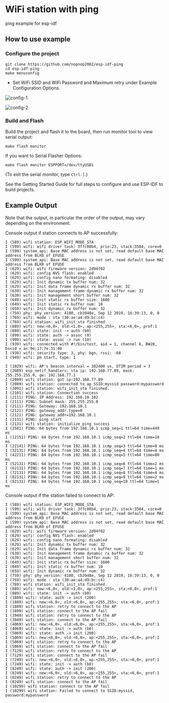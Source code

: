 # WiFi station with ping
ping example for esp-idf

## How to use example

### Configure the project

```
git clone https://github.com/nopnop2002/esp-idf-ping
cd esp-idf-ping
make menuconfig
```

* Set WiFi SSID and WiFi Password and Maximum retry under Example Configuration Options.

![config-1](https://user-images.githubusercontent.com/6020549/72844474-eaa0c600-3cdf-11ea-99aa-84f55a86f671.jpg)

![config-2](https://user-images.githubusercontent.com/6020549/72844479-ee344d00-3cdf-11ea-83c4-01ff97501370.jpg)


### Build and Flash

Build the project and flash it to the board, then run monitor tool to view serial output:

```
make flash monitor
```

If you want to Serial Flasher Options:

```
make flash monitor ESPPORT=/dev/ttyUSB1
```


(To exit the serial monitor, type ``Ctrl-]``.)

See the Getting Started Guide for full steps to configure and use ESP-IDF to build projects.

## Example Output
Note that the output, in particular the order of the output, may vary depending on the environment.

Console output if station connects to AP successfully:
```
I (589) wifi station: ESP_WIFI_MODE_STA
I (599) wifi: wifi driver task: 3ffc08b4, prio:23, stack:3584, core=0
I (599) system_api: Base MAC address is not set, read default base MAC address from BLK0 of EFUSE
I (599) system_api: Base MAC address is not set, read default base MAC address from BLK0 of EFUSE
I (629) wifi: wifi firmware version: 2d94f02
I (629) wifi: config NVS flash: enabled
I (629) wifi: config nano formating: disabled
I (629) wifi: Init dynamic tx buffer num: 32
I (629) wifi: Init data frame dynamic rx buffer num: 32
I (639) wifi: Init management frame dynamic rx buffer num: 32
I (639) wifi: Init management short buffer num: 32
I (649) wifi: Init static rx buffer size: 1600
I (649) wifi: Init static rx buffer num: 10
I (659) wifi: Init dynamic rx buffer num: 32
I (759) phy: phy_version: 4180, cb3948e, Sep 12 2019, 16:39:13, 0, 0
I (769) wifi: mode : sta (30:ae:a4:d9:bc:c4)
I (769) wifi station: wifi_init_sta finished.
I (889) wifi: new:<6,0>, old:<1,0>, ap:<255,255>, sta:<6,0>, prof:1
I (889) wifi: state: init -> auth (b0)
I (899) wifi: state: auth -> assoc (0)
I (909) wifi: state: assoc -> run (10)
I (939) wifi: connected with #!/bin/test, aid = 1, channel 6, BW20, bssid = ac:9e:17:7e:31:40
I (939) wifi: security type: 3, phy: bgn, rssi: -68
I (949) wifi: pm start, type: 1

I (1029) wifi: AP's beacon interval = 102400 us, DTIM period = 3
I (2089) esp_netif_handlers: sta ip: 192.168.77.89, mask: 255.255.255.0, gw: 192.168.77.1
I (2089) wifi station: got ip:192.168.77.89
I (2089) wifi station: connected to ap SSID:myssid password:mypassword
I (2091) wifi station: wifi_init_sta finished.
I (2101) wifi station: Connection success
I (2111) PING: IP Address: 192.168.10.102
I (2111) PING: Subnet mask: 255.255.255.0
I (2111) PING: Gateway: 192.168.10.1
I (2121) PING: gateway_addr.type=0
I (2121) PING: gateway_addr=192.168.10.1
I (2131) PING: ping start
I (2131) wifi station: initialize_ping success
I (2581) PING: 64 bytes from 192.168.10.1 icmp_seq=1 ttl=64 time=449 ms
I (12151) PING: 64 bytes from 192.168.10.1 icmp_seq=2 ttl=64 time=18 ms
I (22141) PING: 64 bytes from 192.168.10.1 icmp_seq=3 ttl=64 time=8 ms
I (32131) PING: 64 bytes from 192.168.10.1 icmp_seq=4 ttl=64 time=4 ms
I (42211) PING: 64 bytes from 192.168.10.1 icmp_seq=5 ttl=64 time=80 ms
I (52131) PING: 64 bytes from 192.168.10.1 icmp_seq=6 ttl=64 time=2 ms
I (62131) PING: 64 bytes from 192.168.10.1 icmp_seq=7 ttl=64 time=1 ms
I (72131) PING: 64 bytes from 192.168.10.1 icmp_seq=8 ttl=64 time=4 ms
I (82131) PING: 64 bytes from 192.168.10.1 icmp_seq=9 ttl=64 time=2 ms
I (92131) PING: 64 bytes from 192.168.10.1 icmp_seq=10 ttl=64 time=1 ms
```

Console output if the station failed to connect to AP:
```
I (589) wifi station: ESP_WIFI_MODE_STA
I (599) wifi: wifi driver task: 3ffc08b4, prio:23, stack:3584, core=0
I (599) system_api: Base MAC address is not set, read default base MAC address from BLK0 of EFUSE
I (599) system_api: Base MAC address is not set, read default base MAC address from BLK0 of EFUSE
I (629) wifi: wifi firmware version: 2d94f02
I (629) wifi: config NVS flash: enabled
I (629) wifi: config nano formating: disabled
I (629) wifi: Init dynamic tx buffer num: 32
I (629) wifi: Init data frame dynamic rx buffer num: 32
I (639) wifi: Init management frame dynamic rx buffer num: 32
I (639) wifi: Init management short buffer num: 32
I (649) wifi: Init static rx buffer size: 1600
I (649) wifi: Init static rx buffer num: 10
I (659) wifi: Init dynamic rx buffer num: 32
I (759) phy: phy_version: 4180, cb3948e, Sep 12 2019, 16:39:13, 0, 0
I (759) wifi: mode : sta (30:ae:a4:d9:bc:c4)
I (769) wifi station: wifi_init_sta finished.
I (889) wifi: new:<6,0>, old:<1,0>, ap:<255,255>, sta:<6,0>, prof:1
I (889) wifi: state: init -> auth (b0)
I (1889) wifi: state: auth -> init (200)
I (1889) wifi: new:<6,0>, old:<6,0>, ap:<255,255>, sta:<6,0>, prof:1
I (1889) wifi station: retry to connect to the AP
I (1899) wifi station: connect to the AP fail
I (3949) wifi station: retry to connect to the AP
I (3949) wifi station: connect to the AP fail
I (4069) wifi: new:<6,0>, old:<6,0>, ap:<255,255>, sta:<6,0>, prof:1
I (4069) wifi: state: init -> auth (b0)
I (5069) wifi: state: auth -> init (200)
I (5069) wifi: new:<6,0>, old:<6,0>, ap:<255,255>, sta:<6,0>, prof:1
I (5069) wifi station: retry to connect to the AP
I (5069) wifi station: connect to the AP fail
I (7129) wifi station: retry to connect to the AP
I (7129) wifi station: connect to the AP fail
I (7249) wifi: new:<6,0>, old:<6,0>, ap:<255,255>, sta:<6,0>, prof:1
I (7249) wifi: state: init -> auth (b0)
I (8249) wifi: state: auth -> init (200)
I (8249) wifi: new:<6,0>, old:<6,0>, ap:<255,255>, sta:<6,0>, prof:1
I (8249) wifi station: retry to connect to the AP
I (8249) wifi station: connect to the AP fail
I (10299) wifi station: connect to the AP fail
I (10299) wifi station: Failed to connect to SSID:myssid, password:mypassword
```
